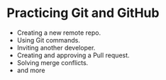 # Practicing Git and GitHub
- Creating a new remote repo.
- Using Git commands.
- Inviting another developer.
- Creating and approving a Pull request.
- Solving merge conflicts.
- and more 
